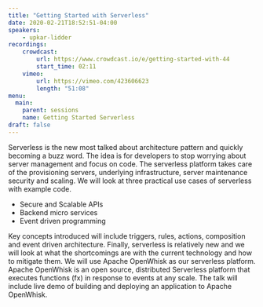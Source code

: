 ```yaml
---
title: "Getting Started with Serverless"
date: 2020-02-21T18:52:51-04:00
speakers:
    - upkar-lidder
recordings:
    crowdcast:
        url: https://www.crowdcast.io/e/getting-started-with-44
        start_time: 02:11
    vimeo:
        url: https://vimeo.com/423606623
        length: "51:08"
menu:
  main:
    parent: sessions
    name: Getting Started Serverless
draft: false
---
```


Serverless is the new most talked about architecture pattern and quickly becoming a buzz word. The idea is for developers to stop worrying about server management and focus on code. The serverless platform takes care of the provisioning servers, underlying infrastructure, server maintenance security and scaling. We will look at three practical use cases of serverless with example code.

* Secure and Scalable APIs
* Backend micro services
* Event driven programming

Key concepts introduced will include triggers, rules, actions, composition and event driven architecture. Finally, serverless is relatively new and we will look at what the shortcomings are with the current technology and how to mitigate them. We will use Apache OpenWhisk as our serverless platform. Apache OpenWhisk is an open source, distributed Serverless platform that executes functions (fx) in response to events at any scale. The talk will include live demo of building and deploying an application to Apache OpenWhisk.